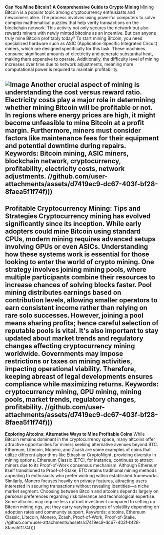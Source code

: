 **Can You Mine Bitcoin? A Comprehensive Guide to Crypto Mining**
Mining Bitcoin is a popular topic among cryptocurrency enthusiasts and newcomers alike. The process involves using powerful computers to solve complex mathematical puzzles that help verify transactions on the blockchain network. This activity not only secures the network but also rewards miners with newly minted bitcoins as an incentive. But can anyone truly mine Bitcoin profitably today?
To start mining Bitcoin, you need specialized hardware such as ASIC (Application-Specific Integrated Circuit) miners, which are designed specifically for this task. These machines consume significant amounts of electricity and generate substantial heat, making them expensive to operate. Additionally, the difficulty level of mining increases over time due to network adjustments, meaning more computational power is required to maintain profitability.

![Image](https://github.com/user-attachments/assets/4a25d116-2220-4385-b08e-f287af8fcbc4)
Another crucial aspect of mining is understanding the cost versus reward ratio. Electricity costs play a major role in determining whether mining Bitcoin will be profitable or not. In regions where energy prices are high, it might become unfeasible to mine Bitcoin at a profit margin. Furthermore, miners must consider factors like maintenance fees for their equipment and potential downtime during repairs.
Keywords: Bitcoin mining, ASIC miners, blockchain network, cryptocurrency, profitability, electricity costs, network adjustments.
 //github.com/user-attachments/assets/d7419ec9-dc67-403f-bf28-8faea5f1f74f)))
---
**Profitable Cryptocurrency Mining: Tips and Strategies**
Cryptocurrency mining has evolved significantly since its inception. While early adopters could mine Bitcoin using standard CPUs, modern mining requires advanced setups involving GPUs or even ASICs. Understanding how these systems work is essential for those looking to enter the world of crypto mining.
One strategy involves joining mining pools, where multiple participants combine their resources to increase chances of solving blocks faster. Pool mining distributes earnings based on contribution levels, allowing smaller operators to earn consistent income rather than relying on rare solo successes. However, joining a pool means sharing profits; hence careful selection of reputable pools is vital.
It's also important to stay updated about market trends and regulatory changes affecting cryptocurrency mining worldwide. Governments may impose restrictions or taxes on mining activities, impacting operational viability. Therefore, keeping abreast of legal developments ensures compliance while maximizing returns.
Keywords: cryptocurrency mining, GPU mining, mining pools, market trends, regulatory changes, profitability.
 //github.com/user-attachments/assets/d7419ec9-dc67-403f-bf28-8faea5f1f74f)))
---
**Exploring Altcoins: Alternative Ways to Mine Profitable Coins**
While Bitcoin remains dominant in the cryptocurrency space, many altcoins offer attractive opportunities for miners seeking alternative avenues beyond BTC. Ethereum, Litecoin, Monero, and Zcash are some examples of coins that utilize different algorithms like Ethash or CryptoNight, providing diversity in mining options.
Ethereum Classic (ETC), for instance, continues to attract miners due to its Proof-of-Work consensus mechanism. Although Ethereum itself transitioned to Proof-of-Stake, ETC retains traditional mining methods appealing to enthusiasts who prefer working within established frameworks. Similarly, Monero focuses heavily on privacy features, attracting users interested in securing transactions without revealing identities—a niche market segment.
Choosing between Bitcoin and altcoins depends largely on personal preferences regarding risk tolerance and technological expertise. Some altcoins may require less upfront investment compared to setting up Bitcoin mining rigs, yet they carry varying degrees of volatility depending on adoption rates and community support.
Keywords: altcoins, Ethereum Classic, Litecoin, Monero, Zcash, Proof-of-Work, Proof-of-Stake.
 //github.com/user-attachments/assets/d7419ec9-dc67-403f-bf28-8faea5f1f74f)))
